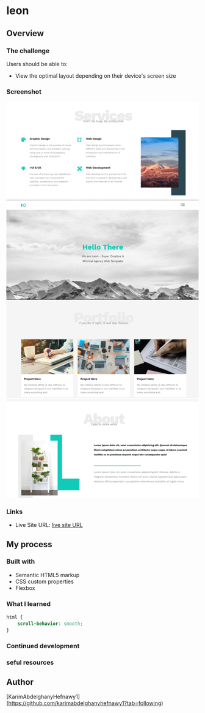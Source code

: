# leon
## Overview

### The challenge

Users should be able to:

- View the optimal layout depending on their device's screen size

### Screenshot

![](/images/Screenshot%20(5).png)
![](/images/Screenshot%20(6).png)
![](/images/Screenshot%20(7).png)
![](/images/Screenshot%20(8).png)
### Links
- Live Site URL: [live site URL](https://karimabdelghanyhefnawy1.github.io/Template1/)

## My process

### Built with

- Semantic HTML5 markup
- CSS custom properties
- Flexbox
### What I learned
```css
html {
    scroll-behavior: smooth;
}
```
### Continued development

### seful resources

## Author
[KarimAbdelghanyHefnawy1] (https://github.com/karimabdelghanyhefnawy1?tab=following)
 
